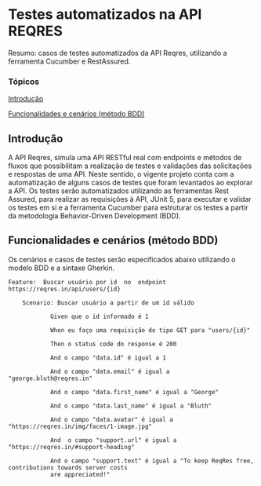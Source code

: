 # Testes automatizados na API REQRES
Resumo: casos de testes automatizados da API Reqres, utilizando a ferramenta Cucumber e RestAssured.

### Tópicos
[Introdução](https://github.com/Natalirodriguess/testes-automatizados-reqresapi#introdu%C3%A7%C3%A3o) 

[Funcionalidades e cenários (método BDD)](https://github.com/Natalirodriguess/testes-automatizados-reqresapi#funcionalidades-e-cen%C3%A1rios-m%C3%A9todo-bdd)

## Introdução

A API Reqres, simula uma API RESTful real com endpoints e métodos de fluxos que possibilitam a realização de testes e validações das solicitações e respostas de uma API. Neste sentido, o vigente projeto conta com a automatização de alguns casos de testes que foram levantados ao explorar a API. Os testes serão automatizados utilizando as ferramentas Rest Assured, para realizar as requisições à API, JUnit 5, para executar e validar os testes em si e a ferramenta Cucumber para estruturar os testes a partir da metodologia Behavior-Driven Development (BDD).

## Funcionalidades e cenários (método BDD)

Os cenários e casos de testes serão especificados abaixo utilizando o modelo BDD e a  sintaxe Gherkin.

    Feature:  Buscar usuário por id  no  endpoint https://reqres.in/api/users/{id}
    
    	Scenario: Buscar usuário a partir de um id válido
      
                Given que o id informado é 1
    
                When eu faço uma requisição do tipo GET para "users/{id}"
    
                Then o status code do response é 200
    
                And o campo "data.id" é igual a 1
    
                And o campo "data.email" é igual a "george.bluth@reqres.in"
    
                And o campo "data.first_name" é igual a "George"
    
                And o campo "data.last_name" é igual a "Bluth"
    
                And o campo "data.avatar" é igual a "https://reqres.in/img/faces/1-image.jpg"
    
                And  o campo "support.url" é igual a "https://reqres.in/#support-heading"
    
                And o campo "support.text" é igual a "To keep ReqRes free, contributions towards server costs 
                are appreciated!"

